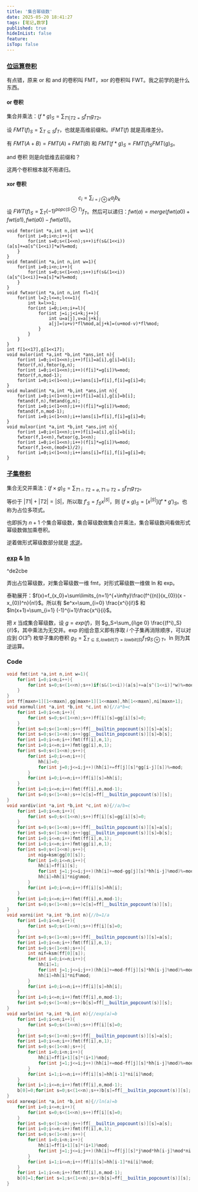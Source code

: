 ```yaml
---
title: '集合幂级数'
date: 2025-05-20 18:41:27
tags: [笔记,数学]
published: true
hideInList: false
feature: 
isTop: false
---
```

### [位运算卷积](https://www.luogu.com.cn/problem/P4717)

有点错，原来 or 和 and 的卷积叫 FMT，xor 的卷积叫 FWT。我之前学的是什么东西。

#### or 卷积

集合并乘法：$(f*g)_S=\sum_{T1|T2=S} f_{T1}g_{T2}$。

设 $FMT(f)_S=\sum_{T\subseteq S} f_T$，也就是高维前缀和。$IFMT(f)$ 就是高维差分。

有 $FMT(A+B)=FMT(A)+FMT(B)$ 和 $FMT(f*g)_S=FMT(f)_SFMT(g)_S$。

and 卷积 则是向低维去前缀和？

这两个卷积根本就不用递归。

#### xor 卷积

$$c_i=\sum_{i=j\oplus k}a_jb_k$$

设 $FWT(f)_S=\sum_{T}(-1)^{popc(S\oplus T)} f_T$。然后可以递归：$fwt(a)=merge(fwt(a0)+fwt(a1),fwt(a0)-fwt(a1))$。

```code
void fmtor(int *a,int n,int w=1){
	for(int i=0;i<n;i++){
		for(int s=0;s<(1<<n);s++)if(s&(1<<i))(a[s]+=a[s^(1<<i)]*w)%=mod;
	}
}
void fmtand(int *a,int n,int w=1){
	for(int i=0;i<n;i++){
		for(int s=0;s<(1<<n);s++)if(s&(1<<i))(a[s^(1<<i)]+=a[s]*w)%=mod;
	}
}
void fwtxor(int *a,int n,int fl=1){
	for(int l=2;l<=n;l<<=1){
		int k=l>>1;
		for(int i=0;i<n;i+=l){
			for(int j=i;j<i+k;j++){
				int u=a[j],v=a[j+k];
				a[j]=(u+v)*fl%mod,a[j+k]=(u+mod-v)*fl%mod;
			}
		}
	}
}
int f[1<<17],g[1<<17];
void mulor(int *a,int *b,int *ans,int n){
	for(int i=0;i<(1<<n);i++)f[i]=a[i],g[i]=b[i];
	fmtor(f,n),fmtor(g,n);
	for(int i=0;i<(1<<n);i++)(f[i]*=g[i])%=mod;
	fmtor(f,n,mod-1);
	for(int i=0;i<(1<<n);i++)ans[i]=f[i],f[i]=g[i]=0;
}
void muland(int *a,int *b,int *ans,int n){
	for(int i=0;i<(1<<n);i++)f[i]=a[i],g[i]=b[i];
	fmtand(f,n),fmtand(g,n);
	for(int i=0;i<(1<<n);i++)(f[i]*=g[i])%=mod;
	fmtand(f,n,mod-1);
	for(int i=0;i<(1<<n);i++)ans[i]=f[i],f[i]=g[i]=0;
}
void mulxor(int *a,int *b,int *ans,int n){
	for(int i=0;i<(1<<n);i++)f[i]=a[i],g[i]=b[i];
	fwtxor(f,1<<n),fwtxor(g,1<<n);
	for(int i=0;i<(1<<n);i++)(f[i]*=g[i])%=mod;
	fwtxor(f,1<<n,(mod+1)/2);
	for(int i=0;i<(1<<n);i++)ans[i]=f[i],f[i]=g[i]=0;
}
```

### [子集卷积](https://www.luogu.com.cn/problem/P6097)

集合无交并乘法：$(f\times g)_S=\sum_{T1\cap T2=\varnothing,T1\cup T2=S} f_{T1}g_{T2}$。

等价于 $|T1|+|T2|=|S|$，所以取 $f'_S=f_Sx^{|S|}$，则 $(f\times g)_S=[x^{|S|}](f'*g')_S$。也称为占位多项式。

也即拆为 $n+1$ 个集合幂级数，集合幂级数做集合并乘法，集合幂级数间看做形式幂级数做加乘卷积。

逆着做形式幂级数部分就是 [求逆](https://www.luogu.com.cn/problem/P12232)。

### [exp](https://www.luogu.com.cn/problem/P12230) & [ln](https://www.luogu.com.cn/problem/P12231)

^de2cbe

弄出占位幂级数，对集合幂级数一维 fmt，对形式幂级数一维做 ln 和 exp。

泰勒展开：$f(x)=f_{x_0}+\sum\limits_{n=1}^{+\infty}\frac{f^{(n)}(x_{0})(x - x_{0})^n}{n!}$。所以有 $e^x=\sum_{i=0} \frac{x^i}{i!}$ 和 $ln(x+1)=\sum_{i=1} (-1)^{i+1}\frac{x^i}{i}$。

把 $x$ 当成集合幂级数，设 $g=exp(f)$，则 $g_S=\sum_{i\ge 0} \frac{(f^i)_S}{i!}$，其中乘法为无交并。exp 的组合意义即有序取 $i$ 个子集再消除顺序，可以对应到 $O(3^n)$ 枚举子集的卷积 $g_S=\sum_{T\subseteq S,lowbit(T)=lowbit(S)} f_Tg_{S\oplus T}$。ln 则为其逆运算。

### Code

```cpp
void fmt(int *a,int n,int w=1){
	for(int i=0;i<n;i++){
		for(int s=0;s<(1<<n);s++)if(s&(1<<i))(a[s]+=a[s^(1<<i)]*w)%=mod;
	}
}
int ff[maxn+1][1<<maxn],gg[maxn+1][1<<maxn],hh[1<<maxn],ni[maxn+1];
void xormul(int *a,int *b,int *c,int n){//a*b=c
	for(int i=0;i<=n;i++){
		for(int s=0;s<(1<<n);s++)ff[i][s]=gg[i][s]=0;
	}
	for(int s=0;s<(1<<n);s++)ff[__builtin_popcount(s)][s]=a[s];
	for(int s=0;s<(1<<n);s++)gg[__builtin_popcount(s)][s]=b[s];
	for(int i=0;i<=n;i++)fmt(ff[i],n,1);
	for(int i=0;i<=n;i++)fmt(gg[i],n,1);
	for(int s=0;s<(1<<n);s++){
		for(int i=0;i<=n;i++){
			hh[i]=0;
			for(int j=0;j<=i;j++)(hh[i]+=ff[j][s]*gg[i-j][s])%=mod;
		}
		for(int i=0;i<=n;i++)ff[i][s]=hh[i];
	}
	for(int i=0;i<=n;i++)fmt(ff[i],n,mod-1);
	for(int s=0;s<(1<<n);s++)c[s]=ff[__builtin_popcount(s)][s];
}
void xordiv(int *a,int *b,int *c,int n){//a/b=c
	for(int i=0;i<=n;i++){
		for(int s=0;s<(1<<n);s++)ff[i][s]=gg[i][s]=0;
	}
	for(int s=0;s<(1<<n);s++)ff[__builtin_popcount(s)][s]=a[s];
	for(int s=0;s<(1<<n);s++)gg[__builtin_popcount(s)][s]=b[s];
	for(int i=0;i<=n;i++)fmt(ff[i],n,1);
	for(int i=0;i<=n;i++)fmt(gg[i],n,1);
	for(int s=0;s<(1<<n);s++){
		int nig=ksm(gg[0][s]);
		for(int i=0;i<=n;i++){
			hh[i]=ff[i][s];
			for(int j=1;j<=i;j++)(hh[i]+=mod-gg[j][s]*hh[i-j]%mod)%=mod;
			hh[i]=hh[i]*nig%mod;
		}
		for(int i=0;i<=n;i++)ff[i][s]=hh[i];
	}
	for(int i=0;i<=n;i++)fmt(ff[i],n,mod-1);
	for(int s=0;s<(1<<n);s++)c[s]=ff[__builtin_popcount(s)][s];
}
void xorni(int *a,int *b,int n){//b=1/a
	for(int i=0;i<=n;i++){
		for(int s=0;s<(1<<n);s++)ff[i][s]=0;
	}
	for(int s=0;s<(1<<n);s++)ff[__builtin_popcount(s)][s]=a[s];
	for(int i=0;i<=n;i++)fmt(ff[i],n,1);
	for(int s=0;s<(1<<n);s++){
		int nif=ksm(ff[0][s]);
		for(int i=0;i<=n;i++){
			hh[i]=1;
			for(int j=1;j<=i;j++)(hh[i]+=mod-ff[j][s]*hh[i-j]%mod)%=mod;
			hh[i]=hh[i]*nif%mod;
		}
		for(int i=0;i<=n;i++)ff[i][s]=hh[i];
	}
	for(int i=0;i<=n;i++)fmt(ff[i],n,mod-1);
	for(int s=0;s<(1<<n);s++)b[s]=ff[__builtin_popcount(s)][s];
}
void xorln(int *a,int *b,int n){//exp(a)=b
	for(int i=0;i<=n;i++){
		for(int s=0;s<(1<<n);s++)ff[i][s]=0;
	}
	for(int s=0;s<(1<<n);s++)ff[__builtin_popcount(s)][s]=a[s];
	for(int i=0;i<=n;i++)fmt(ff[i],n,1);
	for(int s=0;s<(1<<n);s++){
		for(int i=0;i<n;i++){
			hh[i]=ff[i+1][s]*(i+1)%mod;
			for(int j=1;j<=i;j++)(hh[i]+=mod-ff[j][s]*hh[i-j]%mod)%=mod;
		}
		for(int i=1;i<=n;i++)ff[i][s]=hh[i-1]*ni[i]%mod;
	}
	for(int i=1;i<=n;i++)fmt(ff[i],n,mod-1);
	b[0]=0;for(int s=0;s<(1<<n);s++)b[s]=ff[__builtin_popcount(s)][s];
}
void xorexp(int *a,int *b,int n){//ln(a)=b
	for(int i=0;i<=n;i++){
		for(int s=0;s<(1<<n);s++)ff[i][s]=0;
	}
	for(int s=0;s<(1<<n);s++)ff[__builtin_popcount(s)][s]=a[s];
	for(int i=0;i<=n;i++)fmt(ff[i],n,1);
	for(int s=0;s<(1<<n);s++){
		for(int i=0;i<n;i++){
			hh[i]=ff[i+1][s]*(i+1)%mod;
			for(int j=1;j<=i;j++)(hh[i]+=ff[j][s]*j%mod*hh[i-j]%mod*ni[i-j+1])%=mod;
		}
		for(int i=1;i<=n;i++)ff[i][s]=hh[i-1]*ni[i]%mod;
	}
	for(int i=1;i<=n;i++)fmt(ff[i],n,mod-1);
	b[0]=1;for(int s=1;s<(1<<n);s++)b[s]=ff[__builtin_popcount(s)][s];
}
```
